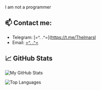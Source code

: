 I am not a programmer


## 📫 Contact me:

- Telegram: [=^. .^=](https://t.me/Thelmarsl
- Email: [=^. .^=](jahamarsi@gmail.com)
## 📈 GitHub Stats

![My GitHub Stats](https://github-readme-stats.vercel.app/api?username=jahamars&show_icons=true&theme=dracula)

![Top Languages](https://github-readme-stats.vercel.app/api/top-langs/?username=jahamars&layout=compact&theme=dracula)
